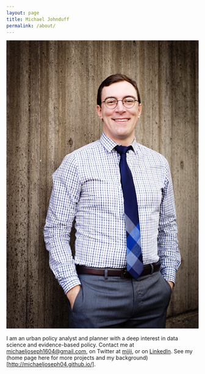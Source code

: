 ```yaml
---
layout: page
title: Michael Johnduff
permalink: /about/
---
```


![Profile](https://raw.githubusercontent.com/michaeljoseph04/blog/gh-pages/images/index2.png)

I am an urban policy analyst and planner with a deep interest in data science and evidence-based policy. Contact me at [michaeljoseph1604@gmail.com](mailto:michaeljoseph1604@gmail.com), on Twitter at [mjjii](http://twitter.com/mjjii), or on [LinkedIn](https://www.linkedin.com/in/michael-joseph-crp/). See my (home page here for more projects and my background)[http://michaeljoseph04.github.io/].
